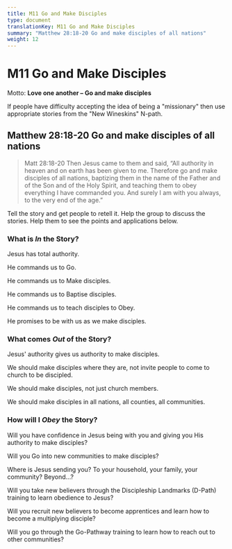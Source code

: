 ```yaml
---
title: M11 Go and Make Disciples
type: document
translationKey: M11 Go and Make Disciples
summary: "Matthew 28:18-20 Go and make disciples of all nations"
weight: 12
---
```

# M11 Go and Make Disciples

Motto: **Love one another – Go and make disciples**

If people have difficulty accepting the idea of being a "missionary" then use appropriate stories from the "New Wineskins" N-path.

## Matthew 28:18-20 Go and make disciples of all nations

>   Matt 28:18-20 Then Jesus came to them and said, “All authority in heaven and on earth has been given to me. Therefore go and make disciples of all nations, baptizing them in the name of the Father and of the Son and of the Holy Spirit, and teaching them to obey everything I have commanded you. And surely I am with you always, to the very end of the age.”

Tell the story and get people to retell it. Help the group to discuss the stories. Help them to see the points and applications below.

### What is *In* the Story?

Jesus has total authority.

He commands us to Go.

He commands us to Make disciples.

He commands us to Baptise disciples.

He commands us to teach disciples to Obey.

He promises to be with us as we make disciples.

### What comes *Out* of the Story?

Jesus' authority gives us authority to make disciples.

We should make disciples where they are, not invite people to come to church to be discipled.

We should make disciples, not just church members.

We should make disciples in all nations, all counties, all communities.

### How will I *Obey* the Story?

Will you have confidence in Jesus being with you and giving you His authority to make disciples?

Will you Go into new communities to make disciples?

Where is Jesus sending you? To your household, your family, your community? Beyond...?

Will you take new believers through the Discipleship Landmarks (D-Path) training to learn obedience to Jesus?

Will you recruit new believers to become apprentices and learn how to become a multiplying disciple?

Will you go through the Go-Pathway training to learn how to reach out to other communities?

